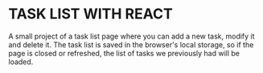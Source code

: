 # TASK LIST WITH REACT

A small project of a task list page where you can add a new task, modify it and delete it.
The task list is saved in the browser's local storage, so if the page is closed or refreshed, the list of tasks we previously had will be loaded.
